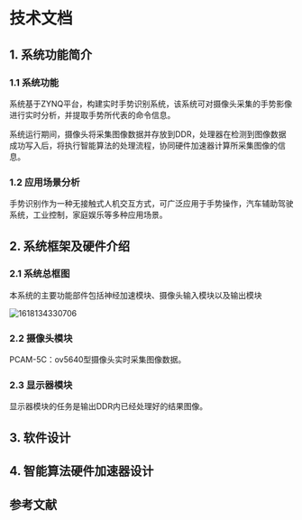 # 技术文档

## 1. 系统功能简介

### 1.1	系统功能
系统基于ZYNQ平台，构建实时手势识别系统，该系统可对摄像头采集的手势影像进行实时分析，并提取手势所代表的命令信息。

系统运行期间，摄像头将采集图像数据并存放到DDR，处理器在检测到图像数据成功写入后，将执行智能算法的处理流程，协同硬件加速器计算所采集图像的信息。

### 1.2	应用场景分析
手势识别作为一种无接触式人机交互方式，可广泛应用于手势操作，汽车辅助驾驶系统，工业控制，家庭娱乐等多种应用场景。

## 2.	系统框架及硬件介绍

### 2.1	系统总框图
本系统的主要功能部件包括神经加速模块、摄像头输入模块以及输出模块

![1618134330706](E:\work\FPGA\digilent\Github\DIGILENT_CUP\Learning-Notes\teamate1_tao\assets\1618134330706.png)



### 2.2	摄像头模块
PCAM-5C：ov5640型摄像头实时采集图像数据。

### 2.3	显示器模块
显示器模块的任务是输出DDR内已经处理好的结果图像。

## 3.	软件设计


## 4.	智能算法硬件加速器设计
### 


## 参考文献
